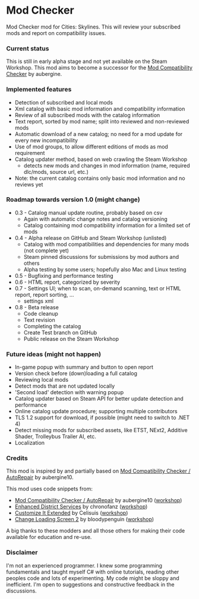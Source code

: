 # Mod Checker

Mod Checker mod for Cities: Skylines. This will review your subscribed mods and report on compatibility issues.

### Current status
This is still in early alpha stage and not yet available on the Steam Workshop. This mod aims to become a successor for the [Mod Compatibility Checker](https://steamcommunity.com/sharedfiles/filedetails/?id=2034713132) by aubergine.

### Implemented features
* Detection of subscribed and local mods
* Xml catalog with basic mod information and compatibility information
* Review of all subscribed mods with the catalog information
* Text report, sorted by mod name; split into reviewed and non-reviewed mods
* Automatic download of a new catalog; no need for a mod update for every new incompatibility
* Use of mod groups, to allow different editions of mods as mod requirement
* Catalog updater method, based on web crawling the Steam Workshop
  - detects new mods and changes in mod information (name, required dlc/mods, source url, etc.)
* Note: the current catalog contains only basic mod information and no reviews yet

### Roadmap towards version 1.0 (might change)
* 0.3 - Catalog manual update routine, probably based on csv
  * Again with automatic change notes and catalog versioning
  * Catalog containing mod compatibility information for a limited set of mods
* 0.4 - Alpha release on GitHub and Steam Workshop (unlisted)
  * Catalog with mod compatibilities and dependencies for many mods (not complete yet)
  * Steam pinned discussions for submissions by mod authors and others
  * Alpha testing by some users; hopefully also Mac and Linux testing
* 0.5 - Bugfixing and performance testing
* 0.6 - HTML report, categorized by severity
* 0.7 - Settings UI; when to scan, on-demand scanning, text or HTML report, report sorting, ...
  * settings xml
* 0.8 - Beta release
  * Code cleanup
  * Text revision
  * Completing the catalog
  * Create Test branch on GitHub
  * Public release on the Steam Workshop

### Future ideas (might not happen)
* In-game popup with summary and button to open report
* Version check before (down)loading a full catalog
* Reviewing local mods
* Detect mods that are not updated locally
* 'Second load' detection with warning popup
* Catalog updater based on Steam API for better update detection and performance
* Online catalog update procedure; supporting multiple contributors
* TLS 1.2 support for download, if possible (might need to switch to .NET 4)
* Detect missing mods for subscribed assets, like ETST, NExt2, Additive Shader, Trolleybus Trailer AI, etc.
* Localization

### Credits
This mod is inspired by and partially based on [Mod Compatibility Checker / AutoRepair](https://github.com/CitiesSkylinesMods/AutoRepair) by aubergine10.

This mod uses code snippets from:
* [Mod Compatibility Checker / AutoRepair](https://github.com/CitiesSkylinesMods/AutoRepair) by aubergine10 ([workshop](https://steamcommunity.com/sharedfiles/filedetails/?id=2034713132))
* [Enhanced District Services](https://github.com/chronofanz/EnhancedDistrictServices) by chronofanz ([workshop](https://steamcommunity.com/sharedfiles/filedetails/?id=2303997489))
* [Customize It Extended](https://github.com/Celisuis/CustomizeItExtended) by Celisuis ([workshop](https://steamcommunity.com/sharedfiles/filedetails/?id=1806759255))
* [Change Loading Screen 2](https://github.com/bloodypenguin/ChangeLoadingImage) by bloodypenguin ([workshop](https://steamcommunity.com/sharedfiles/filedetails/?id=1818482110))

A big thanks to these modders and all those others for making their code available for education and re-use.

### Disclaimer
I'm not an experienced programmer. I knew some programming fundamentals and taught myself C# with online tutorials, reading other peoples code and lots of experimenting. My code might be sloppy and inefficient. I'm open to suggestions and constructive feedback in the discussions.